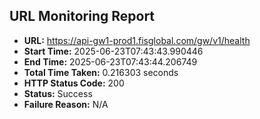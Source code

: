 ## URL Monitoring Report

- **URL:** https://api-gw1-prod1.fisglobal.com/gw/v1/health
- **Start Time:** 2025-06-23T07:43:43.990446
- **End Time:** 2025-06-23T07:43:44.206749
- **Total Time Taken:** 0.216303 seconds
- **HTTP Status Code:** 200
- **Status:** Success
- **Failure Reason:** N/A
